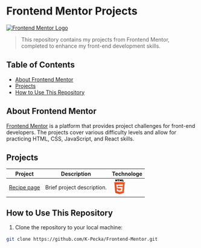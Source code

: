 # Frontend Mentor Projects

[![Frontend Mentor Logo](https://www.frontendmentor.io/static/images/logo-desktop.svg)](https://www.frontendmentor.io/)

> This repository contains my projects from Frontend Mentor, completed to enhance my front-end development skills.

## Table of Contents

- [About Frontend Mentor](#about-frontend-mentor)
- [Projects](#projects)
- [How to Use This Repository](#how-to-use-this-repository)

## About Frontend Mentor

[Frontend Mentor](https://www.frontendmentor.io/) is a platform that provides project challenges for front-end developers. The projects cover various difficulty levels and allow for practicing HTML, CSS, JavaScript, and React skills.

## Projects
| Project                  | Description                             |  Technologe              |
| ------------------------ | --------------------------------------- |--------------------------|
| [Recipe page](link_to_project_1) | Brief project description.|<img src="https://raw.githubusercontent.com/devicons/devicon/master/icons/html5/html5-original-wordmark.svg" alt="html5" width="40" height="40"/>|


## How to Use This Repository

1. Clone the repository to your local machine:

```bash
git clone https://github.com/K-Pecka/Frontend-Mentor.git
